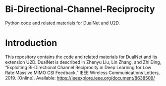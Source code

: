 # Bi-Directional-Channel-Reciprocity
Python code and related materials for DualNet and U2D.
# Introduction 
This repository contains the code and related materials for DualNet and its extension U2D. DualNet is described in 
Zhenyu Liu, Lin Zhang, and Zhi Ding, “Exploiting Bi-Directional Channel Reciprocity in Deep Learning for Low Rate Massive MIMO CSI Feedback,” IEEE Wireless Communications Letters, 2019. [Online]. Available: https://ieeexplore.ieee.org/document/8638509/
